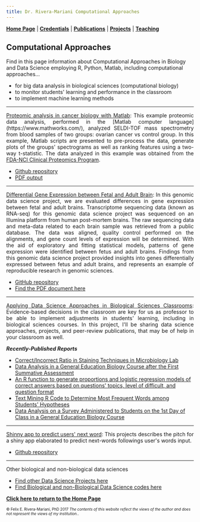 ```yaml
---
title: Dr. Rivera-Mariani Computational Approaches
---
```


[**Home Page**](http://www.friveram.com/) | [**Credentials**](http://www.friveram.com/about) | [**Publications**](http://www.friveram.com/publications) | [**Projects**](http://www.friveram.com/projects) | [**Teaching**](http://www.friveram.com/teaching) 

## Computational Approaches

Find in this page information about Computational Approaches in Biology and Data Science employing R, Python, Matlab, including computational approaches...

- for big data analysis in biological sciences (computational biology)
- to monitor students' learning and performance in the classroom
- to implement machine learning methods

---

<div style="text-align:justify"><p><a href="https://www.researchgate.net/publication/319103946_Proteomics_data_analysis_in_cancer_biology_with_Matlab?_iepl%5BviewId%5D=QxJv4keKNDURmsy78YMwoLJQ&_iepl%5BprofilePublicationItemVariant%5D=default&_iepl%5Bcontexts%5D%5B0%5D=prfpi&_iepl%5BtargetEntityId%5D=PB%3A319103946&_iepl%5BinteractionType%5D=publicationTitle">Proteomic analysis in cancer biology with Matlab</a>: This example proteomic data analysis, performed in the [Matlab computer language](https://www.mathworks.com/), analyzed SELDI-TOF mass spectrometry from blood samples of two groups: ovarian cancer  vs control group. In this example, Matlab scripts are presented to pre-process the data, generate plots of the groups' spectrograms as well as ranking features using a two-way t-statistic. The data analyzed in this example was obtained from the <a href="https://home.ccr.cancer.gov/ncifdaproteomics/ppatterns.asp">FDA-NCI Clinical Proteomics Program</a>.</p></div>

- [Github repository](https://github.com/friveramariani/Proteomic-Examples)
- [PDF output](https://www.researchgate.net/publication/319103946_Proteomics_data_analysis_in_cancer_biology_with_Matlab)

---

<div style="text-align:justify"><p><a href="https://github.com/friveramariani/genomic-data-science">Differential Gene Expression between Fetal and Adult Brain</a>: In this genomic data science project, we are evaluated differences in gene expression between fetal and adult brains. Transcriptome sequencing data (known as RNA-seq) for this genomic data science project was sequenced on an Illumina platform from human post-mortem brains. The raw sequencing data and meta-data related to each brain sample was retrieved from a public database. The data was aligned, quality control performed on the alignments, and gene count levels of expression will be determined. With the aid of exploratory and fitting statistical models,  patterns of gene expression were identified between fetus and adult brains. Findings from this genomic data science project provided insights into genes differentially expressed between fetus and adult brains, and represents an example of reproducible research in genomic sciences.</p></div>

- [GitHub repository](https://github.com/friveramariani/GenomicDataScience_FetalAdultBrain) 
- [Find the PDF document here](https://www.researchgate.net/publication/311203295_Report_RNA-Seq_Data_Analysis_Worflow_to_Evaluate_Differential_Gene_Expression_between_Fetus_and_Adult_Brains_from_Publicly-Available_Data_as_a_Genomic_Data_Science_Demonstration_in_a_Upper_Division_Mi)

---

<div style="text-align:justify"><p><a href="https://www.researchgate.net/project/Applying-Data-Science-Approaches-in-Biological-Sciences-Classrooms?_esc=profileProjectCards&_sg=-XO68eEemQp3HNPS0KrOL2bjqDRIVkgGT7tgZU86f--Ied0fnhhIqTcwhregbtQPzGDLrd44MLrwDWCl0B9P9g.8bzPwU4Hw8H95Si2ifVxs30Y2D9G1NLXAWevaI20Ye1Iypn9hFDr6yxcGOegAuWT.eGebw20oCHpG6d88csNnnpo5djacTogpfurkn2o907J2sJAHKab4PoVXM_QRiQey&_viewIds%5B0%5D=Mfbk27SkHZVlqyAKuqvg1wx5&_viewIds%5B1%5D=6b1SML1ge7lBb56ZPFI5tTcU">Applying Data Science Approaches in Biological Sciences Classrooms</a>: Evidence-based decisions in the classroom are key for us as professor to be able to implement adjustments in students' learning, including in biological sciences courses. In this project, I'll be sharing data science approaches, projects, and peer-review publications, that may be of help in your classroom as well.</p></div> 

***Recently-Published Reports***

- [Correct/Incorrect Ratio in Staining Techniques in Microbiology Lab](http://dx.doi.org/10.13140/RG.2.2.31839.66721)
- [Data Analysis in a General Education Biology Course after the First Summative Assessment](http://dx.doi.org/10.13140/RG.2.2.30379.85281)
- [An R function to generate proportions and logistic regression models of correct answers based on questions' topics, level of difficult, and question format](http://+n%20r%20function%20to%20generate%20proportions%20and%20logistic%20regression%20models%20of%20correct%20answers%20based%20on%20questions%27%20topic%2C%20levels%20of%20+ifficulty%2C%20and%20format./)
- [Text Mining R Code to Determine Most Frequent Words among Students' Hypotheses](http://dx.doi.org/10.13140/RG.2.2.16545.81763)
- [Data Analysis on a Survey Administered to Students on the 1st Day of Class in a General Education Biology Course](https://www.researchgate.net/project/Applying-Data-Science-Approaches-in-Biological-Sciences-Classrooms)

---

<div style="text-align:justify"><p><a href="http://rpubs.com/friveramariani/jhdscapstone">Shinny app to predict users' next word</a>: This projects describes  the pitch for a shiny app elaborated to predict next-words followings user's words input.</p></div>

- [Github repository](https://github.com/friveramariani/capstone-project)
 
---

Other biological and non-biological data sciences 

- [Find other Data Science Projects here](http://rpubs.com/friveramariani/dataproduct)
- [Find Biological and non-Biological Data Science codes here](https://github.com/friveramariani)

[**Click here to return to the Home Page**](https://www.friveram.com/)

<font size="1">&#169; Felix E. Rivera-Mariani, PhD 2017 <i>The contents of this website reflect the views of the author and does not represent the views of my institution.</i>.</font>